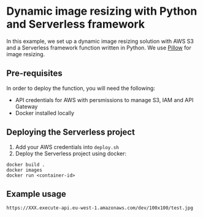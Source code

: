 # Dynamic image resizing with Python and Serverless framework

In this example, we set up a dynamic image resizing solution with AWS S3 and a Serverless framework function written in Python. We use [Pillow](https://pillow.readthedocs.io/en/stable/) for image resizing.

## Pre-requisites

In order to deploy the function, you will need the following:

- API credentials for AWS with persmissions to manage S3, IAM and API Gateway
- Docker installed locally

## Deploying the Serverless project

1. Add your AWS credentials into `deploy.sh`
2. Deploy the Serverless project using docker:

```
docker build .
docker images
docker run <container-id>
```

## Example usage

```
https://XXX.execute-api.eu-west-1.amazonaws.com/dev/100x100/test.jpg
```

